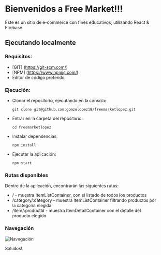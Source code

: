# Bienvenidos a Free Market!!!

Este es un sitio de e-commerce con fines educativos, utilizando React & Firebase.

## Ejecutando localmente

### Requisitos:

- [GIT] (https://git-scm.com/)
- [NPM] (https://www.npmjs.com/)
- Editor de código preferido

### Ejecución:
- Clonar el repositorio, ejecutando en la consola:
    ``` 
    git clone git@github.com:gonzolopez18/freemarketlopez.git
    ```
- Entrar en la carpeta del repositorio:
    ```
    cd freemarketlopez
    ```
- Instalar dependencias:
    ```
    npm install
    ```
- Ejecutar la aplicación:
    ```
    npm start
    ```

### Rutas disponibles
Dentro de la aplicación, encontrarán las siguientes rutas:
- / - muestra ItemListContainer, con el listado de todos los productos
- /category/:category - muestra ItemListContainer filtrando productos por la categoria elegida
- /item/:productId - muestra ItemDetailContainer con el detalle del producto elegido

### Navegación

![Navegación](https://github.com/gonzolopez18/freemarketlopez/blob/desafios/pre-entrega/public/navegacion.gif)


Saludos!
